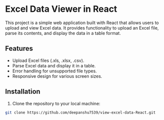 # Excel Data Viewer in React

This project is a simple web application built with React that allows users to upload and view Excel data. It provides functionality to upload an Excel file, parse its contents, and display the data in a table format.

## Features

- Upload Excel files (.xls, .xlsx, .csv).
- Parse Excel data and display it in a table.
- Error handling for unsupported file types.
- Responsive design for various screen sizes.

## Installation

1. Clone the repository to your local machine:

```bash
git clone https://github.com/deepanshu7539/view-excel-data-React.git
